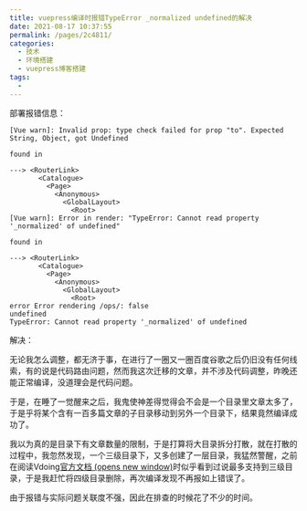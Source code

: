 ```yaml
---
title: vuepress编译时报错TypeError _normalized undefined的解决
date: 2021-08-17 10:37:55
permalink: /pages/2c4811/
categories:
  - 技术
  - 环境搭建
  - vuepress博客搭建
tags:
  - 
---
```

部署报错信息：

```
[Vue warn]: Invalid prop: type check failed for prop "to". Expected String, Object, got Undefined

found in

---> <RouterLink>
       <Catalogue>
         <Page>
           <Anonymous>
             <GlobalLayout>
               <Root>
[Vue warn]: Error in render: "TypeError: Cannot read property '_normalized' of undefined"

found in

---> <RouterLink>
       <Catalogue>
         <Page>
           <Anonymous>
             <GlobalLayout>
               <Root>
error Error rendering /ops/: false
undefined
TypeError: Cannot read property '_normalized' of undefined

```

解决：

无论我怎么调整，都无济于事，在进行了一圈又一圈百度谷歌之后仍旧没有任何线索，有的说是代码路由问题，然而我这次迁移的文章，并不涉及代码调整，昨晚还能正常编译，没道理会是代码问题。

于是，在睡了一觉醒来之后，我鬼使神差得觉得会不会是一个目录里文章太多了，于是乎将某个含有一百多篇文章的子目录移动到另外一个目录下，结果竟然编译成功了。

我以为真的是目录下有文章数量的限制，于是打算将大目录拆分打散，就在打散的过程中，我忽然发现，一个三级目录下，又多创建了一层目录，我猛然警醒，之前在阅读Vdoing[官方文档 (opens new window)](https://doc.xugaoyi.com/pages/33d574/#级别说明)时似乎看到过说最多支持到三级目录，于是我赶忙将四级目录删除，再次编译发现不再报如上错误了。

由于报错与实际问题关联度不强，因此在排查的时候花了不少的时间。